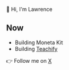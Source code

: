 👋 Hi, I'm Lawrence

## Now

* Building Moneta Kit
* Building [Teachify](https://teachify.com/)

:point_right: Follow me on [X](https://x.com/linyiru)
